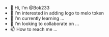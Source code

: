 - 👋 Hi, I’m @Bok233
- 👀 I’m interested in adding logo to melo token
- 🌱 I’m currently learning ...
- 💞️ I’m looking to collaborate on ...
- 📫 How to reach me ...

<!---
Bok233/Bok233 is a ✨ special ✨ repository because its `README.md` (this file) appears on your GitHub profile.
You can click the Preview link to take a look at your changes.
--->
